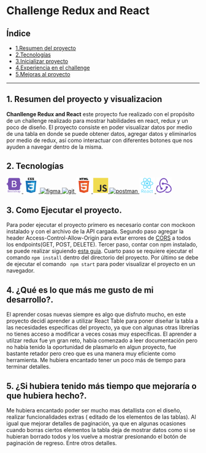 # Challenge Redux and React

## Índice

* [1.Resumen del proyecto](#1-resumen-del-proyecto)
* [2.Tecnologías](#2-tecnologías)
* [3.Inicializar proyecto ](#3-inicializar)
* [4.Experiencia en el challenge ](#4-experiencia-en-el-challenge)
* [5.Mejoras al proyecto ](#5-mejoras-al-proyecto)


***

## 1. Resumen del proyecto y visualizacion
**Chanllenge Redux and React** este proyecto fue realizado con el propósito de un challenge realizado para mostrar habilidades en react, redux y un poco de diseño.
El proyecto consiste en poder visualizar datos por medio de una tabla en donde se puede obtener datos, agregar datos y eliminarlos por medio de redux, así como interactuar con diferentes botones que nos ayuden a navegar dentro de la misma.




## 2. Tecnologías

<p align="left"> <a href="https://getbootstrap.com" target="_blank" rel="noreferrer"> <img src="https://raw.githubusercontent.com/devicons/devicon/master/icons/bootstrap/bootstrap-plain-wordmark.svg" alt="bootstrap" width="40" height="40"/> </a> <a href="https://www.w3schools.com/css/" target="_blank" rel="noreferrer"> <img src="https://raw.githubusercontent.com/devicons/devicon/master/icons/css3/css3-original-wordmark.svg" alt="css3" width="40" height="40"/> </a> <a href="https://www.figma.com/" target="_blank" rel="noreferrer"> <img src="https://www.vectorlogo.zone/logos/figma/figma-icon.svg" alt="figma" width="40" height="40"/> </a> <a href="https://git-scm.com/" target="_blank" rel="noreferrer"> <img src="https://www.vectorlogo.zone/logos/git-scm/git-scm-icon.svg" alt="git" width="40" height="40"/> </a> <a href="https://www.w3.org/html/" target="_blank" rel="noreferrer"> <img src="https://raw.githubusercontent.com/devicons/devicon/master/icons/html5/html5-original-wordmark.svg" alt="html5" width="40" height="40"/> </a> <a href="https://developer.mozilla.org/en-US/docs/Web/JavaScript" target="_blank" rel="noreferrer"> <img src="https://raw.githubusercontent.com/devicons/devicon/master/icons/javascript/javascript-original.svg" alt="javascript" width="40" height="40"/> </a> <a href="https://postman.com" target="_blank" rel="noreferrer"> <img src="https://www.vectorlogo.zone/logos/getpostman/getpostman-icon.svg" alt="postman" width="40" height="40"/> </a> <a href="https://reactjs.org/" target="_blank" rel="noreferrer"> <img src="https://raw.githubusercontent.com/devicons/devicon/master/icons/react/react-original-wordmark.svg" alt="react" width="40" height="40"/> </a> <a href="https://redux.js.org" target="_blank" rel="noreferrer"> <img src="https://raw.githubusercontent.com/devicons/devicon/master/icons/redux/redux-original.svg" alt="redux" width="40" height="40"/> </a> </p>


## 3. Como Ejecutar el proyecto.
Para poder ejecutar el proyecto primero es necesario contar con mockoon instalado y con el archivo de la API cargada.
Segundo paso agregar la header Access-Control-Allow-Origin para evtar errores de [CORS](https://developer.mozilla.org/en-US/docs/Web/HTTP/CORS/Errors) a todos los endpoints(GET, POST, DELETE).
Tercer paso, contar con npm instalado, se puede realizar siguiendo [esta guia](https://docs.npmjs.com/downloading-and-installing-node-js-and-npm).
Cuarto  paso se requiere ejecutar el comando ```npm install``` dentro del directorio del proyecto.
Por último se debe de ejecutar el comando ```
npm start``` para poder visualizar el proyecto en un navegador.
 



## 4. ¿Qué es lo que más me gusto de mi desarrollo?.
El aprender cosas nuevas siempre es algo que disfruto mucho, en este proyecto decidí aprender a utilizar React Table para poner diseñar la tabla a las necesidades especificas del proyecto, ya que con algunas otras librerías no tienes acceso a modificar a veces cosas muy específicas.
El aprender a utilzar redux fue yn gran reto, había comenzado a leer documentación pero no había tenido la oportunidad de plasmarlo en algun proyecto, fue bastante retador pero creo que es una manera muy eficiente como herramienta.
Me hubiera encantado tener un poco más de tiempo para terminar detalles.


## 5. ¿Si hubiera tenido más tiempo que mejoraría o que hubiera hecho?.
Me hubiera encantado poder ser mucho mas detallista con el diseño,  realizar funcionalidades extras ( editado de los elementos de las tablas).
Al igual que mejorar detalles de paginación, ya que en algunas ocasiones cuando borras ciertos elementos la tabla deja de mostrar datos como si se hubieran borrado todos y los vuelve a mostrar presionando el botón de paginación de regreso.
Entre otros detalles.

